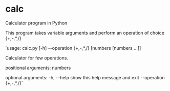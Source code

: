 # calc
Calculator program in Python

This program takes variable arguments and perform an operation of choice {+,-,*,/}

`usage: calc.py [-h] --operation {+,-,*,/} [numbers [numbers ...]]

Calculator for few operations.

positional arguments:
  numbers

optional arguments:
  -h, --help            show this help message and exit
  --operation {+,-,*,/}`
